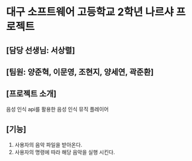# 대구 소프트웨어 고등학교 2학년 나르샤 프로젝트

## [담당 선생님: 서상렬]

## [팀원: 양준혁, 이문영, 조현지, 양세연, 곽준환]

## [프로젝트 소개]
음성 인식 api를 활용한 음성 인식 뮤직 플레이어


## [기능]
1. 사용자의 음악 파일을 받아온다.
2. 사용자의 명령에 따라 해당 음악을 실행 시킨다.
